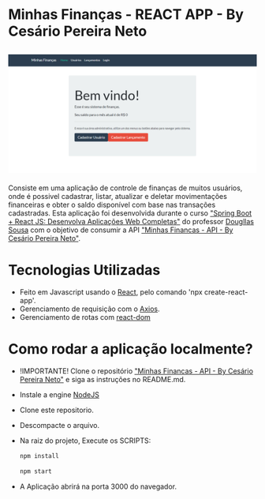 # Minhas Finanças - REACT APP - By Cesário Pereira Neto

[![Screanshot da tela inicial](./screanshot.png)]()
-
Consiste em uma aplicação de controle de finanças de muitos usuários,
onde é possivel cadastrar, listar, atualizar e deletar movimentações financeiras e obter o saldo disponível com base nas transações cadastradas.
Esta aplicação foi desenvolvida durante o curso ["Spring Boot + React JS: Desenvolva Aplicações Web Completas"](https://www.udemy.com/share/102a8mCUYYdFpVRXg=/) do professor [Dougllas Sousa](https://www.linkedin.com/in/dougllassousa/) com o objetivo de consumir a API ["Minhas Financas - API - By Cesário Pereira Neto"](https://github.com/cesarionto/api-minhas-financas).

# Tecnologias Utilizadas

- Feito em Javascript usando o [React](https://pt-br.reactjs.org/), pelo comando 'npx create-react-app'.
- Gerenciamento de requisição com o [Axios](https://github.com/axios/axios/).
- Gerenciamento de rotas com [react-dom](https://pt-br.reactjs.org/docs/react-dom.html)

# Como rodar a aplicação localmente?
- !IMPORTANTE! Clone o repositório ["Minhas Financas - API - By Cesário Pereira Neto"](https://github.com/cesarionto/api-minhas-financas) e siga as instruções no README.md.
- Instale a engine [NodeJS](https://nodejs.org/en/)
- Clone este repositorio.
- Descompacte o arquivo.
- Na raiz do projeto, Execute os SCRIPTS:
    ```cmd
    npm install
    ```

    ```cmd
    npm start
    ```
- A Aplicação abrirá na porta 3000 do navegador.


